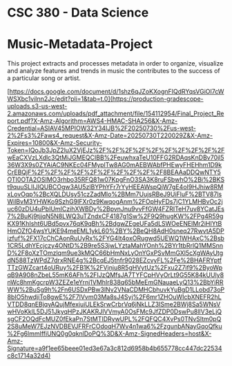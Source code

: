 # CSC 380 - Data Science 
# Music-Metadata-Project

This project extracts and processes metadata in order to organize, visualize and analyze features and trends in music the contributes to the success of a particular song or artist. 


[https://docs.google.com/document/d/1shz6qJZoKXognFIQdRYqsVGiOI7cWWSXbc1vilnn2Jc/edit?pli=1&tab=t.0](https://production-gradescope-uploads.s3-us-west-2.amazonaws.com/uploads/pdf_attachment/file/154112954/Final_Project_Report.pdf?X-Amz-Algorithm=AWS4-HMAC-SHA256&X-Amz-Credential=ASIAV45MPIOW32Y34IJB%2F20250730%2Fus-west-2%2Fs3%2Faws4_request&X-Amz-Date=20250730T220029Z&X-Amz-Expires=10800&X-Amz-Security-Token=IQoJb3JpZ2luX2VjEJz%2F%2F%2F%2F%2F%2F%2F%2F%2F%2FwEaCXVzLXdlc3QtMiJGMEQCIBB%2FeuwhxaTeU10FFG2RDAqsKnDBv70jl536W3X9s0ZYAiAC9NKEc04FMyplTw8AG0mAEBWAbfPHEwyFHEHhm1D9kCrEBQjF%2F%2F%2F%2F%2F%2F%2F%2F%2F%2F8BEAAaDDQwNTY5OTI0OTA2OSIMO3rhbo35RFQ81w07KpgFnO3SA3K8ruFSbwhO%2Bi%2BKSt9quuSLIIJIQUBCOgw3AU5zlBYPhYFr7rYyHEEAWspQjW7gE4oI9HJhiw8RMxLovOqp%2BcXQLDUsy51czZadMIo%2BMm7UujsRBeJ9UiFluF%2BTV87lsWilBvM3YHWKo9SzhG9lFXr0z9KwqogAnm%2FOpHyFDs7jC1YLMHBvOc2juc60zDU4uPbIUmICzihXWBDy%2BpvnJnu9vvFfGW4FZRITeH7uv8YCatJEs7%2BuKj9tjjqN5N8LWQ3uTZndxCF4187g1Sw%2F9Q9hugKW%2FPg4R59gKX91KhIsht6UBd5pvx76qK9qBh%2BdgwZEgeUFa5dLSWOeENElMr2iHIYtBHmOZfO4wsYUKE94meEML1ykL60%2BY%2BeQH8AdH0sneq27RwvtA5DPizfuf%2FX17cChCAonRuUyRx%2FYG4It4oxORugwd5UEWQ1WHAxC%2Bsb1CR5LdhYEcjczy4ONtD%2B9re5S3jwLYztaMahYOnh%2BYr1tbRrlQ1MMSnnD%2F8oXzTOmzlqm9ue3kMQC66bHmNxLyOnYGxPSvMmGXl5cXgWAyUtgdN588TzWPdZ7drxRNE4g%2BcqEJ5tnfr9028EZcvyFL%2Fe%2BHAFRYptfTTzGWZcart4oURuy%2FB1K%2FVjnju8R5gHVytUz%2Fxu2Z7if9%2ByoWpqB9A908nZbeL55mK6AFh%2FIJzQMfsJA7TYFCpHVyOrLt9G55K84kUUly8nWc8hmKgcrpW3ZEZe1eYrnj1VMhIr838q65bMeEmGNauaeLyQ13%2BbYiRRWW%2BuSg9h%2Fn6USDxPBw3lNv2VNaCDMHCbhuvkYuBgD1LLobd73oP8bIO5hwdjiTo8gwE%2F7lVvm03Ma8sJ4Syj%2F6mr1ZHOuWIcbXNEFR2hLVTDD8qnEBjqyAQujMfexjuiULEkSrwCrbrVq6jNkLLZ3ISme2BWj8Sa5WNsVwHVoKklL5DJ51JkyqHPzJKAKRJlVVmyA0OsFMc9JfZDP0DswPu8lIV3eLjQsgCF2OQdFcMUZ0fEkaPn7StMTIDRywUPL%2FQFQC4XvPs0TNvSltm0pQ2S8uMeW7EJzNVDBEVJFRFrCOdoqH7Wv4n1wa6%2FzgunbANayGqoQfku%2Fg6lmmIffiUNQ0g0qknlDoPQ%3D&X-Amz-SignedHeaders=host&X-Amz-Signature=a9f1ee65beee01ed3e67a3c812d6958b4b655778cc447dc22534c8c1714a32d4)

